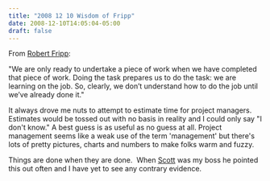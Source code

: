 ```yaml
---
title: "2008 12 10 Wisdom of Fripp"
date: 2008-12-10T14:05:04-05:00
draft: false
---
```


From <a href="http://www.dgmlive.com/diaries.htm?entry=12714" target="_self">Robert Fripp</a>:

"We are only ready to undertake a piece of work when we have completed that piece of work. Doing the task prepares us to do the task: we are learning on the job. So, clearly, we don’t understand how to do the job until we’ve already done it."

It always drove me nuts to attempt to estimate time for project managers.  Estimates would be tossed out with no basis in reality and I could only say "I don't know." A best guess is as useful as no guess at all. Project management seems like a weak use of the term 'management' but there's lots of pretty pictures, charts and numbers to make folks warm and fuzzy.

Things are done when they are done.  When <a href="http://www.betweenthecities.com/blog/ljr/" target="_self">Scott</a> was my boss he pointed this out often and I have yet to see any contrary evidence.

